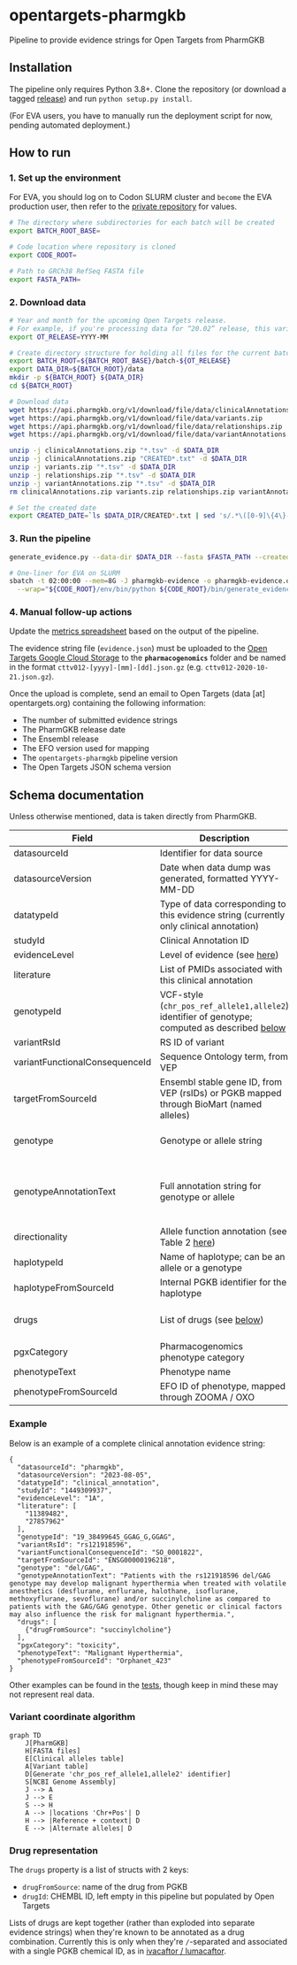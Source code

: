 # opentargets-pharmgkb
Pipeline to provide evidence strings for Open Targets from PharmGKB

## Installation

The pipeline only requires Python 3.8+.
Clone the repository (or download a tagged [release](https://github.com/EBIvariation/opentargets-pharmgkb/releases))
and run `python setup.py install`.

(For EVA users, you have to manually run the deployment script for now, pending automated deployment.)

## How to run

### 1. Set up the environment
For EVA, you should log on to Codon SLURM cluster and `become` the EVA production user,
then refer to the [private repository](https://github.com/EBIvariation/configuration/blob/master/open-targets-configuration.md#pharmgkb) for values.
```bash
# The directory where subdirectories for each batch will be created
export BATCH_ROOT_BASE=

# Code location where repository is cloned
export CODE_ROOT=

# Path to GRCh38 RefSeq FASTA file
export FASTA_PATH=
```

### 2. Download data
```bash
# Year and month for the upcoming Open Targets release.
# For example, if you're processing data for “20.02” release, this variable will be set to `2020-02`.
export OT_RELEASE=YYYY-MM
```

```bash
# Create directory structure for holding all files for the current batch.
export BATCH_ROOT=${BATCH_ROOT_BASE}/batch-${OT_RELEASE}
export DATA_DIR=${BATCH_ROOT}/data
mkdir -p ${BATCH_ROOT} ${DATA_DIR}
cd ${BATCH_ROOT}

# Download data
wget https://api.pharmgkb.org/v1/download/file/data/clinicalAnnotations.zip
wget https://api.pharmgkb.org/v1/download/file/data/variants.zip
wget https://api.pharmgkb.org/v1/download/file/data/relationships.zip
wget https://api.pharmgkb.org/v1/download/file/data/variantAnnotations.zip

unzip -j clinicalAnnotations.zip "*.tsv" -d $DATA_DIR
unzip -j clinicalAnnotations.zip "CREATED*.txt" -d $DATA_DIR
unzip -j variants.zip "*.tsv" -d $DATA_DIR
unzip -j relationships.zip "*.tsv" -d $DATA_DIR
unzip -j variantAnnotations.zip "*.tsv" -d $DATA_DIR
rm clinicalAnnotations.zip variants.zip relationships.zip variantAnnotations.zip

# Set the created date
export CREATED_DATE=`ls $DATA_DIR/CREATED*.txt | sed 's/.*\([0-9]\{4\}-[0-9]\{2\}-[0-9]\{2\}\).*/\1/'`
```

### 3. Run the pipeline
```bash
generate_evidence.py --data-dir $DATA_DIR --fasta $FASTA_PATH --created-date $CREATED_DATE --output-path evidence.json

# One-liner for EVA on SLURM
sbatch -t 02:00:00 --mem=8G -J pharmgkb-evidence -o pharmgkb-evidence.out -e pharmgkb-evidence.err \
  --wrap="${CODE_ROOT}/env/bin/python ${CODE_ROOT}/bin/generate_evidence.py --data-dir $DATA_DIR --fasta $FASTA_PATH --created-date $CREATED_DATE --output-path evidence.json"
```

### 4. Manual follow-up actions

Update the [metrics spreadsheet](https://docs.google.com/spreadsheets/d/1Vhdajf_Aps0z9_bbHshbQthl7lHsQLxEnNBKKHUr-GE/edit#gid=0) based on the output of the pipeline.

The evidence string file (`evidence.json`) must be uploaded to the [Open Targets Google Cloud Storage](https://console.cloud.google.com/storage/browser/otar012-eva/) to the **`pharmacogenomics`** folder and be named in the format `cttv012-[yyyy]-[mm]-[dd].json.gz` (e.g. `cttv012-2020-10-21.json.gz`).

Once the upload is complete, send an email to Open Targets (data [at] opentargets.org) containing the following information:
* The number of submitted evidence strings
* The PharmGKB release date
* The Ensembl release
* The EFO version used for mapping
* The `opentargets-pharmgkb` pipeline version
* The Open Targets JSON schema version

## Schema documentation

Unless otherwise mentioned, data is taken directly from PharmGKB.

Field | Description | Example
--|--|--
datasourceId | Identifier for data source | `"pharmgkb"`
datasourceVersion | Date when data dump was generated, formatted YYYY-MM-DD | `"2023-08-05"`
datatypeId | Type of data corresponding to this evidence string (currently only clinical annotation) | `"clinical_annotation"`
studyId | Clinical Annotation ID | `"1449309937"`
evidenceLevel |  Level of evidence (see [here](https://www.pharmgkb.org/page/clinAnnLevels)) | `"1A"`
literature | List of PMIDs associated with this clinical annotation | `["11389482", "27857962"]`
genotypeId | VCF-style (`chr_pos_ref_allele1,allele2`) identifier of genotype; computed as described [below](#variant-coordinate-computation) | `"19_38499645_GGAG_G,GGAG"`
variantRsId | RS ID of variant | `"rs121918596"`
variantFunctionalConsequenceId | Sequence Ontology term, from VEP | `"SO_0001822"`
targetFromSourceId | Ensembl stable gene ID, from VEP (rsIDs) or PGKB mapped through BioMart (named alleles) | `"ENSG00000196218"`
genotype | Genotype or allele string | SNP `"TA"`, indel `"del/GAG"`, repeat `"(CA)16/(CA)17"`, named allele `"*6"`
genotypeAnnotationText | Full annotation string for genotype or allele | `"Patients with the rs121918596 del/GAG genotype may develop malignant hyperthermia when treated with volatile anesthetics [...]"`
directionality | Allele function annotation (see Table 2 [here](https://www.ncbi.nlm.nih.gov/pmc/articles/PMC5253119/)) | `"Decreased function"`
haplotypeId | Name of haplotype; can be an allele or a genotype | `"CYP2B6*6"` or `"GSTT1 non-null/non-null"`
haplotypeFromSourceId | Internal PGKB identifier for the haplotype | `"PA165818762"`
drugs | List of drugs (see [below](#drug-representation)) | `[{"drugFromSource": "ivacaftor"}, {"drugFromSource": "lumacaftor"}]`
pgxCategory | Pharmacogenomics phenotype category | `"toxicity"`
phenotypeText | Phenotype name | `"Malignant Hyperthermia"`
phenotypeFromSourceId | EFO ID of phenotype, mapped through ZOOMA / OXO | `"Orphanet_423"`

### Example
Below is an example of a complete clinical annotation evidence string:
```
{
  "datasourceId": "pharmgkb",
  "datasourceVersion": "2023-08-05",
  "datatypeId": "clinical_annotation",
  "studyId": "1449309937",
  "evidenceLevel": "1A",
  "literature": [
    "11389482",
    "27857962"
  ],
  "genotypeId": "19_38499645_GGAG_G,GGAG",
  "variantRsId": "rs121918596",
  "variantFunctionalConsequenceId": "SO_0001822",
  "targetFromSourceId": "ENSG00000196218",
  "genotype": "del/GAG",
  "genotypeAnnotationText": "Patients with the rs121918596 del/GAG genotype may develop malignant hyperthermia when treated with volatile anesthetics (desflurane, enflurane, halothane, isoflurane, methoxyflurane, sevoflurane) and/or succinylcholine as compared to patients with the GAG/GAG genotype. Other genetic or clinical factors may also influence the risk for malignant hyperthermia.",
  "drugs": [
    {"drugFromSource": "succinylcholine"}
  ],
  "pgxCategory": "toxicity",
  "phenotypeText": "Malignant Hyperthermia",
  "phenotypeFromSourceId": "Orphanet_423"
}
```
Other examples can be found in the [tests](tests/resources/expected_output.json), though keep in mind these may not represent real data.

### Variant coordinate algorithm

```mermaid
graph TD
    J[PharmGKB]
    H[FASTA files]
    E[Clinical alleles table]
    A[Variant table]    
    D[Generate 'chr_pos_ref_allele1,allele2' identifier]
    S[NCBI Genome Assembly]
    J --> A
    J --> E
    S --> H
    A --> |locations 'Chr+Pos'| D
    H --> |Reference + context| D
    E --> |Alternate alleles| D
```

### Drug representation

The `drugs` property is a list of structs with 2 keys:
* `drugFromSource`: name of the drug from PGKB
* `drugId`: CHEMBL ID, left empty in this pipeline but populated by Open Targets 

Lists of drugs are kept together (rather than exploded into separate evidence strings) when they're known to be annotated as a drug combination.
Currently this is only when they're `/`-separated and associated with a single PGKB chemical ID, as in [ivacaftor / lumacaftor](https://www.pharmgkb.org/chemical/PA166152935).
